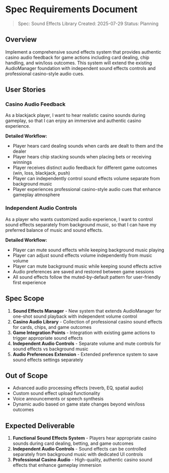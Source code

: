 # Spec Requirements Document

> Spec: Sound Effects Library
> Created: 2025-07-29
> Status: Planning

## Overview

Implement a comprehensive sound effects system that provides authentic casino audio feedback for game actions including card dealing, chip handling, and win/loss outcomes. This system will extend the existing AudioManager foundation with independent sound effects controls and professional casino-style audio cues.

## User Stories

### Casino Audio Feedback

As a blackjack player, I want to hear realistic casino sounds during gameplay, so that I can enjoy an immersive and authentic casino experience.

**Detailed Workflow:**
- Player hears card dealing sounds when cards are dealt to them and the dealer
- Player hears chip stacking sounds when placing bets or receiving winnings  
- Player receives distinct audio feedback for different game outcomes (win, loss, blackjack, push)
- Player can independently control sound effects volume separate from background music
- Player experiences professional casino-style audio cues that enhance gameplay atmosphere

### Independent Audio Controls

As a player who wants customized audio experience, I want to control sound effects separately from background music, so that I can have my preferred balance of music and sound effects.

**Detailed Workflow:**
- Player can mute sound effects while keeping background music playing
- Player can adjust sound effects volume independently from music volume
- Player can mute background music while keeping sound effects active
- Audio preferences are saved and restored between game sessions
- All sound effects follow the muted-by-default pattern for user-friendly first experience

## Spec Scope

1. **Sound Effects Manager** - New system that extends AudioManager for one-shot sound playback with independent volume control
2. **Casino Audio Library** - Collection of professional casino sound effects for cards, chips, and game outcomes  
3. **Game Integration Points** - Integration with existing game actions to trigger appropriate sound effects
4. **Independent Audio Controls** - Separate volume and mute controls for sound effects vs background music
5. **Audio Preferences Extension** - Extended preference system to save sound effects settings separately

## Out of Scope

- Advanced audio processing effects (reverb, EQ, spatial audio)
- Custom sound effect upload functionality
- Voice announcements or speech synthesis
- Dynamic audio based on game state changes beyond win/loss outcomes

## Expected Deliverable

1. **Functional Sound Effects System** - Players hear appropriate casino sounds during card dealing, betting, and game outcomes
2. **Independent Audio Controls** - Sound effects can be controlled separately from background music with dedicated UI controls
3. **Professional Casino Audio** - High-quality, authentic casino sound effects that enhance gameplay immersion